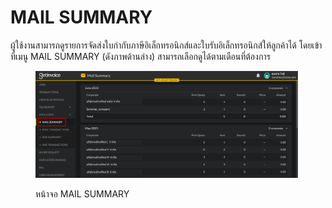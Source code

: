 # MAIL SUMMARY

ผู้ใช้งานสามารถดูรายการจัดส่งใบกำกับภาษีอิเล็กทรอนิกส์และใบรับอิเล็กทรอนิกส์ให้ลูกค้าได้ โดยเข้าที่เมนู MAIL SUMMARY (ดังภาพด้านล่าง) สามารถเลือกดูได้ตามเดือนที่ต้องการ

<figure><img src="../../.gitbook/assets/image (3) (1).png" alt=""><figcaption><p>หน้าจอ MAIL SUMMARY</p></figcaption></figure>
